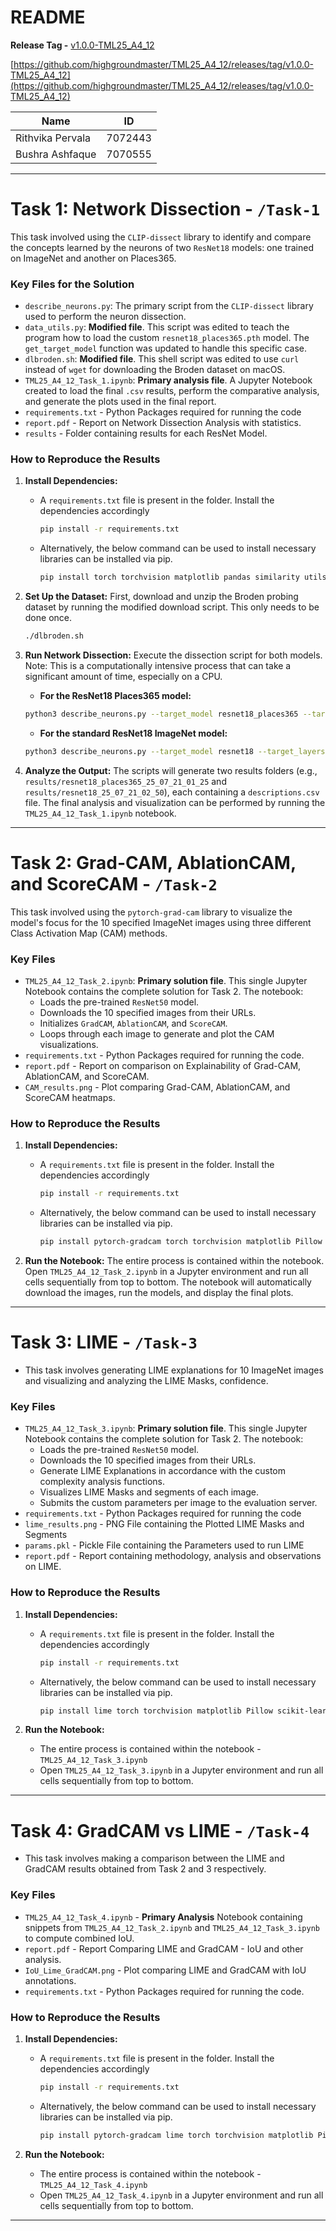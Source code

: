 # README

**Release Tag -** [v1.0.0-TML25_A4_12](https://github.com/highgroundmaster/TML25_A4_12/releases/tag/v1.0.0-TML25_A4_12)

[https://github.com/highgroundmaster/TML25_A4_12/releases/tag/v1.0.0-TML25_A4_12](https://github.com/highgroundmaster/TML25_A4_12/releases/tag/v1.0.0-TML25_A4_12)

| Name | ID |
| --- | --- |
| Rithvika Pervala | 7072443 |
| Bushra Ashfaque | 7070555 |

---

# Task 1: Network Dissection - `/Task-1`

This task involved using the `CLIP-dissect` library to identify and compare the concepts learned by the neurons of two `ResNet18` models: one trained on ImageNet and another on Places365.

### Key Files for the Solution

- `describe_neurons.py`: The primary script from the `CLIP-dissect` library used to perform the neuron dissection.
- `data_utils.py`: **Modified file**. This script was edited to teach the program how to load the custom `resnet18_places365.pth` model. The `get_target_model` function was updated to handle this specific case.
- `dlbroden.sh`: **Modified file**. This shell script was edited to use `curl` instead of `wget` for downloading the Broden dataset on macOS.
- `TML25_A4_12_Task_1.ipynb`: **Primary analysis file**. A Jupyter Notebook created to load the final `.csv` results, perform the comparative analysis, and generate the plots used in the final report.
- `requirements.txt` - Python Packages required for running the code
- `report.pdf` - Report on Network Dissection Analysis with statistics.
- `results` - Folder containing results for each ResNet Model.

### How to Reproduce the Results

1. **Install Dependencies:** 
    - A `requirements.txt` file is present in the folder. Install the dependencies accordingly
        
        ```bash
        pip install -r requirements.txt
        ```
        
    - Alternatively, the below command can be used to install necessary libraries can be installed via pip.
        
        ```bash
        pip install torch torchvision matplotlib pandas similarity utils
        
        ```
        
2. **Set Up the Dataset:**
First, download and unzip the Broden probing dataset by running the modified download script. This only needs to be done once.
    
    ```bash
    ./dlbroden.sh
    
    ```
    
3. **Run Network Dissection:**
Execute the dissection script for both models. Note: This is a computationally intensive process that can take a significant amount of time, especially on a CPU.
    - **For the ResNet18 Places365 model:**
    
    ```bash
    python3 describe_neurons.py --target_model resnet18_places365 --target_layers layer2,layer3,layer4 --device cpu
    
    ```
    
    - **For the standard ResNet18 ImageNet model:**
    
    ```bash
    python3 describe_neurons.py --target_model resnet18 --target_layers layer2,layer3,layer4 --device cpu
    
    ```
    
4. **Analyze the Output:**
The scripts will generate two results folders (e.g., `results/resnet18_places365_25_07_21_01_25` and `results/resnet18_25_07_21_02_50`), each containing a `descriptions.csv` file. The final analysis and visualization can be performed by running the 
`TML25_A4_12_Task_1.ipynb` notebook.

---

# Task 2: Grad-CAM, AblationCAM, and ScoreCAM - `/Task-2`

This task involved using the `pytorch-grad-cam` library to visualize the model's focus for the 10 specified ImageNet images using three different Class Activation Map (CAM) methods.

### Key Files

- `TML25_A4_12_Task_2.ipynb`: **Primary solution file**. This single Jupyter Notebook contains the complete solution for Task 2. The notebook:
    - Loads the pre-trained `ResNet50` model.
    - Downloads the 10 specified images from their URLs.
    - Initializes `GradCAM`, `AblationCAM`, and `ScoreCAM`.
    - Loops through each image to generate and plot the CAM visualizations.
- `requirements.txt` - Python Packages required for running the code.
- `report.pdf` - Report on comparison on Explainability of Grad-CAM, AblationCAM, and ScoreCAM.
- `CAM_results.png` - Plot comparing Grad-CAM, AblationCAM, and ScoreCAM heatmaps.

### How to Reproduce the Results

1. **Install Dependencies:** 
    - A `requirements.txt` file is present in the folder. Install the dependencies accordingly
        
        ```bash
        pip install -r requirements.txt
        ```
        
    - Alternatively, the below command can be used to install necessary libraries can be installed via pip.
        
        ```bash
        pip install pytorch-gradcam torch torchvision matplotlib Pillow
        
        ```
        
2. **Run the Notebook:**
The entire process is contained within the notebook. Open `TML25_A4_12_Task_2.ipynb` in a Jupyter environment and run all cells sequentially from top to bottom. The notebook will automatically download the images, run the models, and display the final plots.

---

# Task 3: LIME - `/Task-3`

- This task involves generating LIME explanations for 10 ImageNet images and visualizing and analyzing the LIME Masks, confidence.

### Key Files

- `TML25_A4_12_Task_3.ipynb`: **Primary solution file**. This single Jupyter Notebook contains the complete solution for Task 2. The notebook:
    - Loads the pre-trained `ResNet50` model.
    - Downloads the 10 specified images from their URLs.
    - Generate LIME Explanations in accordance with the custom complexity analysis functions.
    - Visualizes LIME Masks and segments of each image.
    - Submits the custom parameters per image to the evaluation server.
- `requirements.txt` - Python Packages required for running the code
- `lime_results.png` - PNG File containing the Plotted LIME Masks and Segments
- `params.pkl` - Pickle File containing the Parameters used to run LIME
- `report.pdf` - Report containing methodology, analysis and observations on LIME.

### How to Reproduce the Results

1. **Install Dependencies:** 
    - A `requirements.txt` file is present in the folder. Install the dependencies accordingly
        
        ```bash
        pip install -r requirements.txt
        ```
        
    - Alternatively, the below command can be used to install necessary libraries can be installed via pip.
        
        ```bash
        pip install lime torch torchvision matplotlib Pillow scikit-learn skimage numpy Requests
        
        ```
        
2. **Run the Notebook:**
    - The entire process is contained within the notebook - `TML25_A4_12_Task_3.ipynb`
    - Open `TML25_A4_12_Task_3.ipynb` in a Jupyter environment and run all cells sequentially from top to bottom.

---

# Task 4: GradCAM vs LIME - `/Task-4`

- This task involves making a comparison between the LIME and GradCAM results obtained from Task 2 and 3 respectively.

### Key Files

- `TML25_A4_12_Task_4.ipynb` - **Primary Analysis** Notebook containing snippets from `TML25_A4_12_Task_2.ipynb` and `TML25_A4_12_Task_3.ipynb` to compute combined IoU.
- `report.pdf` - Report Comparing LIME and GradCAM - IoU and other analysis.
- `IoU_Lime_GradCAM.png` - Plot comparing LIME and GradCAM with IoU annotations.
- `requirements.txt` - Python Packages required for running the code.

### How to Reproduce the Results

1. **Install Dependencies:** 
    - A `requirements.txt` file is present in the folder. Install the dependencies accordingly
        
        ```bash
        pip install -r requirements.txt
        ```
        
    - Alternatively, the below command can be used to install necessary libraries can be installed via pip.
        
        ```bash
        pip install pytorch-gradcam lime torch torchvision matplotlib Pillow scikit-learn skimage numpy
        ```
        
2. **Run the Notebook:**
    - The entire process is contained within the notebook - `TML25_A4_12_Task_4.ipynb`
    - Open `TML25_A4_12_Task_4.ipynb` in a Jupyter environment and run all cells sequentially from top to bottom.

---
